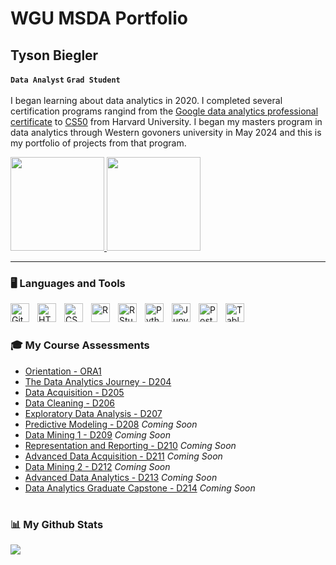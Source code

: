 # WGU MSDA Portfolio
## Tyson Biegler

**`Data Analyst`** **`Grad Student`**
<br>
<br>
I began learning about data analytics in 2020. I completed several certification programs rangind from the [Google data analytics professional certificate](https://www.coursera.org/account/accomplishments/professional-cert/PJYAPL3D7B2R) to [CS50](https://certificates.cs50.io/f6af04be-d727-4f4a-9236-4ef3e0989a83.pdf?size=letter) from Harvard University. I began my masters program in data analytics through Western govoners university in May 2024 and this is my portfolio of projects from that program. 

<p>
    <a href="https://www.linkedin.com/in/tysonbiegler/">
        <img width="150px" src="https://freelogopng.com/images/1656939461linkedin-logo.png" />
    </a>
    <a href="https://www.mavenanalytics.io/profile/Tyson-Biegler/87928615">
        <img width="150px" src="https://github.com/user-attachments/assets/0de9d634-e15a-4015-945d-1c9d00e951f6" />
    </a>
</p>







---

### 🖥️ Languages and Tools

<img align="left" alt="Git" width="30px" style="padding-right:10px;" src="https://cdn.jsdelivr.net/gh/devicons/devicon/icons/git/git-original.svg" />
<img align="left" alt="HTML" width="30px" style="padding-right:10px;" src="https://cdn.jsdelivr.net/gh/devicons/devicon/icons/html5/html5-plain.svg" />
<img align="left" alt="CSS" width="30px" style="padding-right:10px;" src="https://cdn.jsdelivr.net/gh/devicons/devicon/icons/css3/css3-plain.svg" />
<img align="left" alt="R" width="30px" style="padding-right:10px;" src="https://www.r-project.org/logo/Rlogo.svg" />
<img align="left" alt="R Studio" width="30px" style="padding-right:10px;" src="https://th.bing.com/th/id/R.bef4329fc09a8e2ec3d33e50e2ce669e?rik=p9uAp6ZFXw06lg&pid=ImgRaw&r=0" />
<img align="left" alt="Python" width="30px" style="padding-right:10px;" src="https://cdn.jsdelivr.net/gh/devicons/devicon/icons/python/python-plain.svg" />
<img align="left" alt="Jupyter Notebooks" width="30px" style="padding-right:10px;" src="https://logos-download.com/wp-content/uploads/2021/01/Jupyter_Logo.png" />
<img align="left" alt="PostgreSQL" width="30px" style="padding-right:10px;" src="https://th.bing.com/th/id/R.c70f2deca63a20f47ba6dbc5e9f22af4?rik=DxXsa94FRFwm7w&pid=ImgRaw&r=0" />
<img align="left" alt="Tableau" width="30px" style="padding-right:10px;" src="https://pnghq.com/wp-content/uploads/tableau-full-logo-transparent-png-85396-768x432.png" />

<br />

#

### 🎓 My Course Assessments

<!-- BEGIN COURSE-->
- [Orientation - ORA1](Orientation%20-%20ORA1)
- [The Data Analytics Journey - D204](The%20Data%20Analytics%20Journey%20-%20D204)
- [Data Acquisition - D205](Data%20Acquisition%20-%20D205)
- [Data Cleaning - D206](Data%20Cleaning%20-%20D206)
- [Exploratory Data Analysis - D207](Exploratory%20Data%20Analysis%20-%20D207)
- [Predictive Modeling - D208](Predictive%20Modeling%20-%20D208) *Coming Soon*
- [Data Mining 1 - D209](Data%20Mining%201%20-%20D209) *Coming Soon*
- [Representation and Reporting - D210](Representation%20and%20Reporting%20-%20D210) *Coming Soon*
- [Advanced Data Acquisition - D211](Advanced%20Data%20Acquisition%20-%20D211) *Coming Soon*
- [Data Mining 2 - D212](Data%20Mining%202%20-%20D212) *Coming Soon*
- [Advanced Data Analytics - D213](Advanced%20Data%20Analytics%20-%20D213) *Coming Soon*
- [Data Analytics Graduate Capstone - D214](Data%20Analytics%20Graduate%20Capstone%20-%20D214) *Coming Soon*
<!-- END COURSES -->

#

### 📊 My Github Stats
<picture>
  <source
    srcset="https://github-readme-stats.vercel.app/api?username=tysonbiegler&show_icons=true&theme=dracula"
    media="(prefers-color-scheme: dark)"
  />
  <source
    srcset="https://github-readme-stats.vercel.app/api?username=tysonbiegler&show_icons=true"
    media="(prefers-color-scheme: light), (prefers-color-scheme: no-preference)"
  />
  <img src="https://github-readme-stats.vercel.app/api?username=tysonbiegler&show_icons=true" />
</picture>

